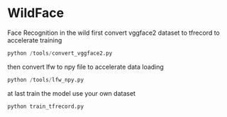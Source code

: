 # WildFace
Face Recognition in the wild
first convert vggface2 dataset to tfrecord to accelerate training
```python
python /tools/convert_vggface2.py
```
then convert lfw to npy file to accelerate data loading
```python
python /tools/lfw_npy.py
```
at last train the model use your own dataset
```python 
python train_tfrecord.py
```
